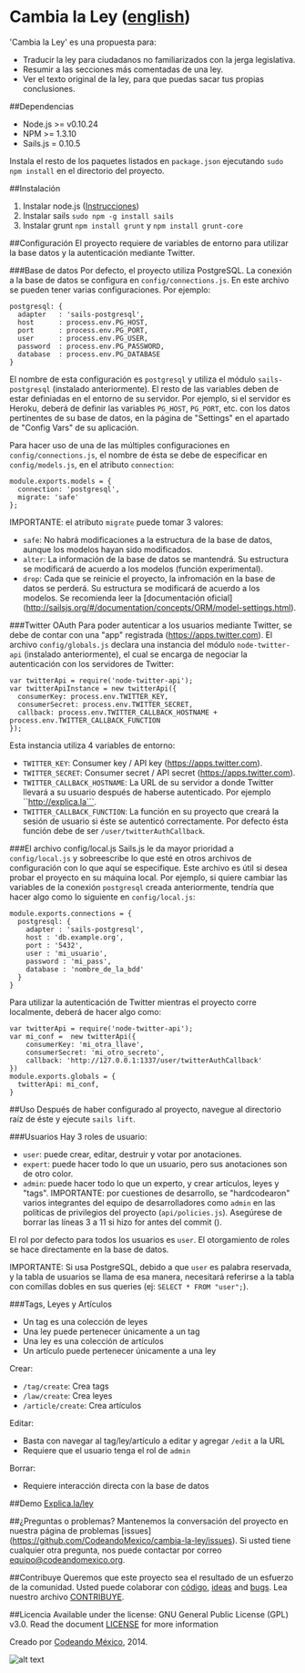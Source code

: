Cambia la Ley ([english](/README.md))
============

'Cambia la Ley' es una propuesta para:
- Traducir la ley para ciudadanos no familiarizados con la jerga
  legislativa.
- Resumir a las secciones más comentadas de una ley.
- Ver el texto original de la ley, para que puedas sacar tus propias
  conclusiones.

##Dependencias
- Node.js >= v0.10.24
- NPM >= 1.3.10
- Sails.js = 0.10.5

Instala el resto de los paquetes listados en ``package.json`` ejecutando `sudo npm install` en el directorio del proyecto.

##Instalación
1. Instalar node.js ([Instrucciones](http://howtonode.org/how-to-install-nodejs))
2. Instalar sails `sudo npm -g install sails`
3. Instalar grunt `npm install grunt` y `npm install grunt-core`

##Configuración
El proyecto requiere de variables de entorno para utilizar la base datos y la autenticación mediante Twitter.

###Base de datos
Por defecto, el proyecto utiliza PostgreSQL. La conexión a la base de datos se configura en ``config/connections.js``.
En este archivo se pueden tener varias configuraciones. Por ejemplo:
```
postgresql: {
  adapter   : 'sails-postgresql',
  host      : process.env.PG_HOST,
  port      : process.env.PG_PORT,
  user      : process.env.PG_USER,
  password  : process.env.PG_PASSWORD,
  database  : process.env.PG_DATABASE
}
```
El nombre de esta configuración es ``postgresql`` y utiliza el módulo  ``sails-postgresql`` (instalado anteriormente).
El resto de las variables deben de estar definiadas en el entorno de su servidor. Por ejemplo, si el servidor es Heroku,
deberá de definir las variables ``PG_HOST``, ``PG_PORT``, etc. con los datos pertinentes de su base de datos, en la página de "Settings" en el apartado de "Config Vars" de su aplicación.

Para hacer uso de una de las múltiples configuraciones en ``config/connections.js``, el nombre de ésta se debe de especificar en ``config/models.js``, en el atributo ``connection``:
```
module.exports.models = { 
  connection: 'postgresql',
  migrate: 'safe'
};
```
IMPORTANTE: el atributo ``migrate`` puede tomar 3 valores:
- ``safe``: No habrá modificaciones a la estructura de la base de datos, aunque los modelos hayan sido modificados.
- ``alter``: La información de la base de datos se mantendrá. Su estructura se modificará de acuerdo a los modelos (función experimental).
- ``drop``: Cada que se reinicie el proyecto, la infromación en la base de datos se perderá. Su estructura se modificará de acuerdo a los modelos.
Se recomienda leer la [documentación oficial] (http://sailsjs.org/#/documentation/concepts/ORM/model-settings.html).

###Twitter OAuth
Para poder autenticar a los usuarios mediante Twitter, se debe de contar con una "app" registrada (https://apps.twitter.com).
El archivo ``config/globals.js`` declara una instancia del módulo ``node-twitter-api`` (instalado anteriormente),
el cual se encarga de negociar la autenticación con los servidores de Twitter:
```
var twitterApi = require('node-twitter-api');
var twitterApiInstance = new twitterApi({
  consumerKey: process.env.TWITTER_KEY,
  consumerSecret: process.env.TWITTER_SECRET,
  callback: process.env.TWITTER_CALLBACK_HOSTNAME + process.env.TWITTER_CALLBACK_FUNCTION
});
```
Esta instancia utiliza 4 variables de entorno:
- ``TWITTER_KEY``: Consumer key / API key (https://apps.twitter.com).
- ``TWITTER_SECRET``: Consumer secret / API secret (https://apps.twitter.com).
- ``TWITTER_CALLBACK_HOSTNAME``: La URL de su servidor a donde Twitter llevará a su usuario después de haberse autenticado. Por ejemplo ``http://explica.la```.
- ``TWITTER_CALLBACK_FUNCTION``: La función en su proyecto que creará la sesión de usuario si éste se autenticó correctamente. Por defecto ésta función debe de ser ``/user/twitterAuthCallback``.

###El archivo config/local.js
Sails.js le da mayor prioridad a ``config/local.js`` y sobreescribe lo que esté en otros archivos de configuración con lo que aquí se especifique. Este archivo es útil si desea probar el proyecto en su máquina local. Por ejemplo, si quiere cambiar las variables de la conexión ``postgresql`` creada anteriormente, tendría que hacer algo como lo siguiente en ``config/local.js``:
```
module.exports.connections = {
  postgresql: {
    adapter : 'sails-postgresql',
    host : 'db.example.org',
    port : '5432',
    user : 'mi_usuario',
    password : 'mi_pass',
    database : 'nombre_de_la_bdd'
  }
}
```
Para utilizar la autenticación de Twitter mientras el proyecto corre localmente, deberá de hacer algo como:
```
var twitterApi = require('node-twitter-api');
var mi_conf =  new twitterApi({
    consumerKey: 'mi_otra_llave',
    consumerSecret: 'mi_otro_secreto',
    callback: 'http://127.0.0.1:1337/user/twitterAuthCallback'
})
module.exports.globals = {
  twitterApi: mi_conf,
}
```

##Uso
Después de haber configurado al proyecto, navegue al directorio raíz de éste y ejecute ``sails lift``.

###Usuarios
Hay 3 roles de usuario:
- ``user``: puede crear, editar, destruir y votar por anotaciones.
- ``expert``: puede hacer todo lo que un usuario, pero sus anotaciones son de otro color.
- ``admin``: puede hacer todo lo que un experto, y crear artículos, leyes y "tags".
IMPORTANTE: por cuestiones de desarrollo, se "hardcodearon" varios integrantes del equipo de desarrolladores como ``admin`` en las políticas de privilegios del proyecto (``api/policies.js``). Asegúrese de borrar las líneas 3 a 11 si hizo for antes del commit ().

El rol por defecto para todos los usuarios es ``user``. El otorgamiento de roles se hace directamente en la base de datos.

IMPORTANTE: Si usa PostgreSQL, debido a que ``user`` es palabra reservada, y la tabla de usuarios se llama de esa manera, necesitará referirse a la tabla con comillas dobles en sus queries (ej: ``SELECT * FROM "user";``).

###Tags, Leyes y Artículos
- Un tag es una colección de leyes
- Una ley puede pertenecer únicamente a un tag
- Una ley es una colección de artículos
- Un artículo puede pertenecer únicamente a una ley

Crear:
- ``/tag/create``: Crea tags
- ``/law/create``: Crea leyes
- ``/article/create``: Crea artículos

Editar:
- Basta con navegar al tag/ley/artículo a editar y agregar ``/edit`` a la URL
- Requiere que el usuario tenga el rol de ``admin``

Borrar:
- Requiere interacción directa con la base de datos


##Demo
[Explica.la/ley](http://explica.la/ley)

##¿Preguntas o problemas?
Mantenemos la conversación del proyecto en nuestra página de problemas [issues] (https://github.com/CodeandoMexico/cambia-la-ley/issues). Si usted tiene cualquier otra pregunta, nos puede contactar por correo <equipo@codeandomexico.org>.

##Contribuye
Queremos que este proyecto sea el resultado de un esfuerzo de la comunidad. Usted puede colaborar con [código](https://github.com/CodeandoMexico/cambia-la-ley/pulls), [ideas](https://github.com/CodeandoMexico/cambia-la-ley/issues) and [bugs](https://github.com/CodeandoMexico/cambia-la-ley/issues). Lea nuestro archivo [CONTRIBUYE](/CONTRIBUYE.md).

##Licencia
Available under the license: GNU General Public License (GPL) v3.0. Read the document [LICENSE](/LICENSE) for more information

Creado por [Codeando México](http://www.codeandomexico.org), 2014.

![alt text](http://blog.codeandomexico.org/images/logo.png "Codeando México")
